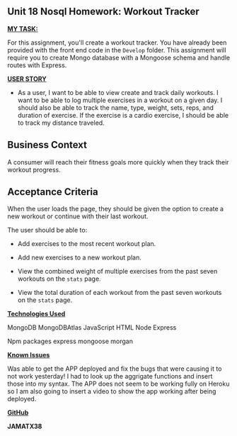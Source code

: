 ## Unit 18 Nosql Homework: Workout Tracker

**<span style="text-decoration:underline;">MY TASK:</span>**

For this assignment, you'll create a workout tracker. You have already been provided with the front end code in the `Develop` folder. This assignment will require you to create Mongo database with a Mongoose schema and handle routes with Express.




**<span style="text-decoration:underline;">USER STORY</span>**



* As a user, I want to be able to view create and track daily workouts. I want to be able to log multiple exercises in a workout on a given day. I should also be able to track the name, type, weight, sets, reps, and duration of exercise. If the exercise is a cardio exercise, I should be able to track my distance traveled.



## Business Context



A consumer will reach their fitness goals more quickly when they track their workout progress.



## Acceptance Criteria


When the user loads the page, they should be given the option to create a new workout or continue with their last workout.

The user should be able to:

  * Add exercises to the most recent workout plan.

  * Add new exercises to a new workout plan.

  * View the combined weight of multiple exercises from the past seven workouts on the `stats` page.

  * View the total duration of each workout from the past seven workouts on the `stats` page.



**<span style="text-decoration:underline;">Technologies Used</span>**

MongoDB
MongoDBAtlas
JavaScript
HTML
Node
Express

Npm packages
express
mongoose
morgan

**<span style="text-decoration:underline;">Known Issues</span>**


Was able to get the   APP deployed and fix the bugs that were causing it to not work yesterday! 
I had to look up the aggrigate functions and insert those into my syntax.
The APP does not seem to be working fully on Heroku so I am also going to insert a video to show the app working after being deployed.


**<span style="text-decoration:underline;">GitHub </span>**

**JAMATX38**
